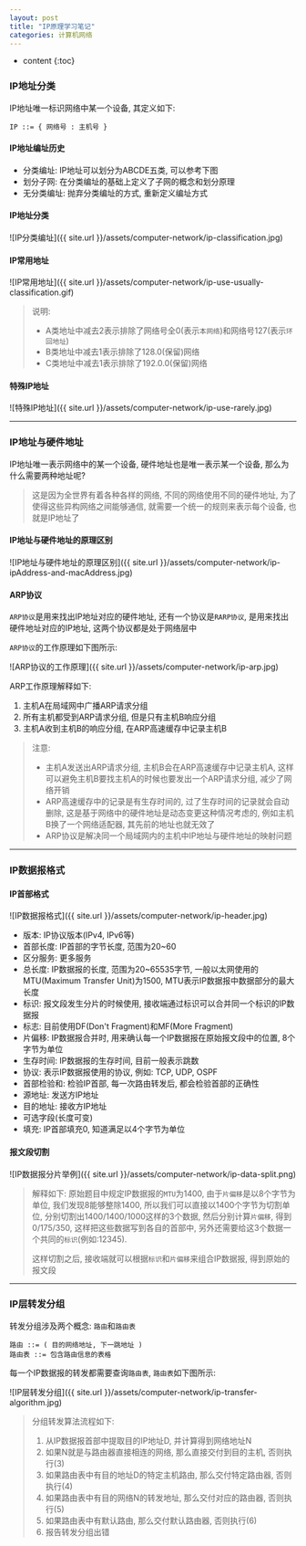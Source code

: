 ```yaml
---
layout: post
title: "IP原理学习笔记"
categories: 计算机网络
---
```


* content
{:toc}

### IP地址分类

IP地址唯一标识网络中某一个设备, 其定义如下:

	IP ::= { 网络号 : 主机号 }

#### IP地址编址历史

* 分类编址: IP地址可以划分为ABCDE五类, 可以参考下图
* 划分子网: 在分类编址的基础上定义了子网的概念和划分原理
* 无分类编址: 抛弃分类编址的方式, 重新定义编址方式

#### IP地址分类

![IP分类编址]({{ site.url }}/assets/computer-network/ip-classification.jpg)

#### IP常用地址

![IP常用地址]({{ site.url }}/assets/computer-network/ip-use-usually-classification.gif)

> 说明:
> 
> * A类地址中减去2表示排除了网络号全0(表示`本网络`)和网络号127(表示`环回地址`)
> * B类地址中减去1表示排除了128.0(保留)网络
> * C类地址中减去1表示排除了192.0.0(保留)网络

#### 特殊IP地址

![特殊IP地址]({{ site.url }}/assets/computer-network/ip-use-rarely.jpg)

- - -

### IP地址与硬件地址

IP地址唯一表示网络中的某一个设备, 硬件地址也是唯一表示某一个设备, 那么为什么需要两种地址呢?

> 这是因为全世界有着各种各样的网络, 不同的网络使用不同的硬件地址, 为了使得这些异构网络之间能够通信, 就需要一个统一的规则来表示每个设备, 也就是IP地址了

#### IP地址与硬件地址的原理区别

![IP地址与硬件地址的原理区别]({{ site.url }}/assets/computer-network/ip-ipAddress-and-macAddress.jpg)

#### ARP协议

`ARP协议`是用来找出IP地址对应的硬件地址, 还有一个协议是`RARP协议`, 是用来找出硬件地址对应的IP地址, 这两个协议都是处于网络层中

`ARP协议`的工作原理如下图所示:

![ARP协议的工作原理]({{ site.url }}/assets/computer-network/ip-arp.jpg)

ARP工作原理解释如下:

1.	主机A在局域网中广播ARP请求分组
2.	所有主机都受到ARP请求分组, 但是只有主机B响应分组
3.	主机A收到主机B的响应分组, 在ARP高速缓存中记录主机B

> 注意:
> 
> * 主机A发送出ARP请求分组, 主机B会在ARP高速缓存中记录主机A, 这样可以避免主机B要找主机A的时候也要发出一个ARP请求分组, 减少了网络开销
> * ARP高速缓存中的记录是有生存时间的, 过了生存时间的记录就会自动删除, 这是基于网络中的硬件地址是动态变更这种情况考虑的, 例如主机B换了一个网络适配器, 其先前的地址也就无效了
> * ARP协议是解决同一个局域网内的主机中IP地址与硬件地址的映射问题

- - -

### IP数据报格式

#### IP首部格式

![IP数据报格式]({{ site.url }}/assets/computer-network/ip-header.jpg)

* 版本: IP协议版本(IPv4, IPv6等)
* 首部长度: IP首部的字节长度, 范围为20~60
* 区分服务: 更多服务
* 总长度: IP数据报的长度, 范围为20~65535字节, 一般以太网使用的MTU(Maximum Transfer Unit)为1500, MTU表示IP数据报中数据部分的最大长度
* 标识: 报文段发生分片的时候使用, 接收端通过标识可以合并同一个标识的IP数据报
* 标志: 目前使用DF(Don't Fragment)和MF(More Fragment)
* 片偏移: IP数据报合并时, 用来确认每一个IP数据报在原始报文段中的位置, 8个字节为单位
* 生存时间: IP数据报的生存时间, 目前一般表示跳数
* 协议: 表示IP数据报使用的协议, 例如: TCP, UDP, OSPF
* 首部检验和: 检验IP首部, 每一次路由转发后, 都会检验首部的正确性
* 源地址: 发送方IP地址
* 目的地址: 接收方IP地址
* 可选字段(长度可变)
* 填充: IP首部填充0, 知道满足以4个字节为单位

#### 报文段切割

![IP数据报分片举例]({{ site.url }}/assets/computer-network/ip-data-split.png)

> 解释如下:
> 原始题目中规定IP数据报的`MTU`为1400, 由于`片偏移`是以8个字节为单位, 我们发现8能够整除1400, 所以我们可以直接以1400个字节为切割单位, 分别切割出1400/1400/1000这样的3个数据, 然后分别计算`片偏移`, 得到0/175/350, 这样把这些数据写到各自的首部中, 另外还需要给这3个数据一个共同的`标识`(例如:12345).
>
> 这样切割之后, 接收端就可以根据`标识`和`片偏移`来组合IP数据报, 得到原始的报文段

- - -

### IP层转发分组

转发分组涉及两个概念: `路由`和`路由表`

	路由 ::= ( 目的网络地址, 下一跳地址 )
    路由表 ::= 包含路由信息的表格

每一个IP数据报的转发都需要查询`路由表`, `路由表`如下图所示:

![IP层转发分组]({{ site.url }}/assets/computer-network/ip-transfer-algorithm.jpg)

> 分组转发算法流程如下:
> 
> 1. 从IP数据报首部中提取目的IP地址D, 并计算得到网络地址N
> 2. 如果N就是与路由器直接相连的网络, 那么直接交付到目的主机, 否则执行(3)
> 3. 如果路由表中有目的地址D的特定主机路由, 那么交付特定路由器, 否则执行(4)
> 4. 如果路由表中有目的网络N的转发地址, 那么交付对应的路由器, 否则执行(5)
> 5. 如果路由表中有默认路由, 那么交付默认路由器, 否则执行(6)
> 6. 报告转发分组出错